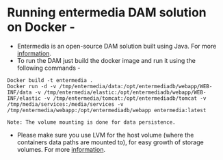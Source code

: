 # Running entermedia DAM solution on Docker -
* Entermedia is an open-source DAM solution built using Java. For more [information](https://entermediadb.org/).
* To run the DAM just build the docker image and run it using the following commands -

```
Docker build -t entermedia .
Docker run -d -v /tmp/entermedia/data:/opt/entermediadb/webapp/WEB-INF/data -v /tmp/entermedia/elastic:/opt/entermediadb/webapp/WEB-INF/elastic -v /tmp/entermedia/tomcat:/opt/entermediadb/tomcat -v /tmp/media/services:/media/services -v /tmp/entermedia/webapp:/opt/entermediadb/webapp entermedia:latest
```
    Note: The volume mounting is done for data persistence.
    
* Please make sure you use LVM for the host volume (where the containers data paths are mounted to), for easy growth of storage volumes. For more [information](http://www.n2ws.com/how-to-guides/how-to-create-an-lvm-volume-on-aws.html).

